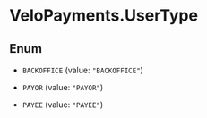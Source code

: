 # VeloPayments.UserType

## Enum


* `BACKOFFICE` (value: `"BACKOFFICE"`)

* `PAYOR` (value: `"PAYOR"`)

* `PAYEE` (value: `"PAYEE"`)


